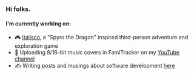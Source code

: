 ### Hi folks.
#### I'm currently working on:
- 🎮 [Italisco](https://herbtaculargames.com/blog), a "Spyro the Dragon" inspired third-person adventure and exploration game
- 🎹 Uploading 8/16-bit music covers in FamiTracker on my [YouTube channel](https://www.youtube.com/user/JonponsVids10)
- ✍️ Writing posts and musings about software development [here](https://jonherbst.dev/blog)
